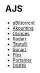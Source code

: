AJS
===========
- [qBittorrent](https://qb.sistrunk.synology.me//)
- [Akounting](https://AJF.sistrunk.synology.me)
- [Glances](https://glances.sistrunk.synology.me)
- [Radarr](https://radarr.sistrunk.synology.me)
- [Tautulli](https://tautulli.sistrunk.synology.me)
- [Sonarr](https://sonarr.sistrunk.synology.me)
- [Plex](https://plex.sistrunk.synology.me)
- [Portainer](http://192.168.1.184:9000/#!/auth)
- [DS918](http://192.168.1.184:5000/)
